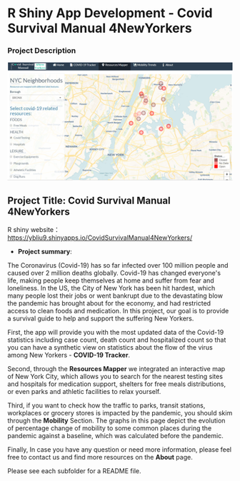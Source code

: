 # R Shiny App Development - Covid Survival Manual 4NewYorkers

### Project Description
![screenshot](doc/figs/appscreenshot.PNG)

## Project Title: Covid Survival Manual 4NewYorkers

  R shiny website：https://ybliu9.shinyapps.io/CovidSurvivalManual4NewYorkers/

+ **Project summary**: 

The Coronavirus (Covid-19) has so far infected over 100 million people and caused over 2 million deaths globally. Covid-19 has changed everyone's life, making people keep themselves at home and suffer from fear and loneliness. In the US, the City of New York has been hit hardest, which many people lost their jobs or went bankrupt due to the devastating blow the pandemic has brought about for the economy, and had restricted access to clean foods and medication. In this project, our goal is to provide a survival guide to help and support the suffering New Yorkers.

First, the app will provide you with the most updated data of the Covid-19 statistics including case count, death count and hospitalized count so that you can have a synthetic view on statistics about the flow of the virus among New Yorkers - **COVID-19 Tracker**.

Second, through the **Resources Mapper** we integrated an interactive map of New York City, which allows you to search for the nearest testing sites and hospitals for medication support, shelters for free meals distributions, or even parks and athletic facilities to relax yourself.

Third, if you want to check how the traffic to parks, transit stations, workplaces or grocery stores is impacted by the pandemic, you should skim through the **Mobility** Section. The graphs in this page depict the evolution of percentage change of mobility to some common places during the pandemic against a baseline, which was calculated before the pandemic.

Finally, In case you have any question or need more information, please feel free to contact us and find more resources on the **About** page.


Please see each subfolder for a README file.

